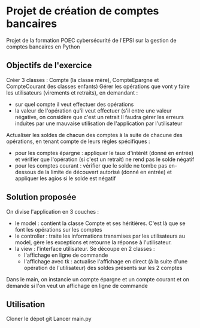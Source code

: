 # Projet de création de comptes bancaires
Projet de la formation POEC cybersécurité de l'EPSI sur la gestion de comptes bancaires en Python


## Objectifs de l'exercice

Créer 3 classes : Compte (la classe mère), CompteEpargne et CompteCourant (les classes enfants)
Gérer les opérations que vont y faire les utilisateurs (virements et retraits), en demandant :
- sur quel compte il veut effectuer des opérations
- la valeur de l'opération qu'il veut effectuer (s'il entre une valeur négative, on considère que c'est un retrait
Il faudra gérer les erreurs induites par une mauvaise utilisation de l'application par l'utilisateur

Actualiser les soldes de chacun des comptes à la suite de chacune des opérations, en tenant compte de leurs règles spécifiques :
- pour les comptes épargne : appliquer le taux d'intérêt (donné en entrée) et vérifier que l'opération (si c'est un retrait) ne rend pas le solde négatif
- pour les comptes courant : vérifier que le solde ne tombe pas en-dessous de la limite de découvert autorisé (donné en entrée) et appliquer les agios si le solde est négatif


## Solution proposée

On divise l'application en 3 couches :
- le model : contient la classe Compte et ses héritières. C'est là que se font les opérations sur les comptes
- le controller : traite les informations transmises par les utilisateurs au model, gère les exceptions et retourne la réponse à l'utilisateur.
- la view : l'interface utilisateur. Se découpe en 2 classes : 
  - l'affichage en ligne de commande 
  - l'affichage avec tk : actualise l'affichage en direct (à la suite d'une opération de l'utilisateur) des soldes présents sur les 2 comptes 

Dans le main, on instancie un compte épargne et un compte courant et on demande si l'on veut un affichage en ligne de commande 


## Utilisation

Cloner le dépot git
Lancer main.py

